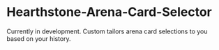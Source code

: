 # Hearthstone-Arena-Card-Selector
Currently in development. Custom tailors arena card selections to you based on your history.
